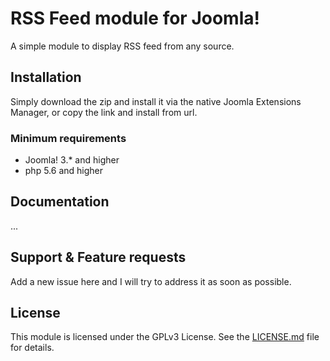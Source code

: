 # RSS Feed module for Joomla!

A simple module to display RSS feed from any source.

## Installation

Simply download the zip and install it via the native Joomla Extensions Manager, or copy the link and install from url.

### Minimum requirements

* Joomla! 3.* and higher
* php 5.6 and higher

## Documentation

...

## Support & Feature requests

Add a new issue here and I will try to address it as soon as possible.

## License

This module is licensed under the GPLv3 License. See the [LICENSE.md](LICENSE.md) file for details.